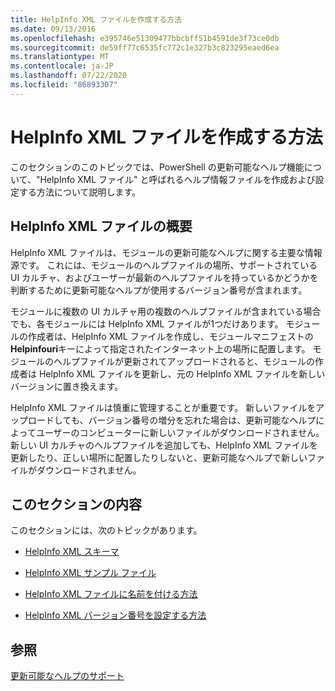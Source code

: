 ```yaml
---
title: HelpInfo XML ファイルを作成する方法
ms.date: 09/13/2016
ms.openlocfilehash: e395746e51309477bbcbff51b4591de3f73ce0db
ms.sourcegitcommit: de59ff77c6535fc772c1e327b3c823295eaed6ea
ms.translationtype: MT
ms.contentlocale: ja-JP
ms.lasthandoff: 07/22/2020
ms.locfileid: "86893307"
---
```

# <a name="how-to-create-a-helpinfo-xml-file"></a>HelpInfo XML ファイルを作成する方法

このセクションのこのトピックでは、PowerShell の更新可能なヘルプ機能について、"HelpInfo XML ファイル" と呼ばれるヘルプ情報ファイルを作成および設定する方法について説明します。

## <a name="helpinfo-xml-file-overview"></a>HelpInfo XML ファイルの概要

HelpInfo XML ファイルは、モジュールの更新可能なヘルプに関する主要な情報源です。 これには、モジュールのヘルプファイルの場所、サポートされている UI カルチャ、およびユーザーが最新のヘルプファイルを持っているかどうかを判断するために更新可能なヘルプが使用するバージョン番号が含まれます。

モジュールに複数の UI カルチャ用の複数のヘルプファイルが含まれている場合でも、各モジュールには HelpInfo XML ファイルが1つだけあります。 モジュールの作成者は、HelpInfo XML ファイルを作成し、モジュールマニフェストの**Helpinfouri**キーによって指定されたインターネット上の場所に配置します。 モジュールのヘルプファイルが更新されてアップロードされると、モジュールの作成者は HelpInfo XML ファイルを更新し、元の HelpInfo XML ファイルを新しいバージョンに置き換えます。

HelpInfo XML ファイルは慎重に管理することが重要です。 新しいファイルをアップロードしても、バージョン番号の増分を忘れた場合は、更新可能なヘルプによってユーザーのコンピューターに新しいファイルがダウンロードされません。 新しい UI カルチャのヘルプファイルを追加しても、HelpInfo XML ファイルを更新したり、正しい場所に配置したりしないと、更新可能なヘルプで新しいファイルがダウンロードされません。

## <a name="in-this-section"></a>このセクションの内容

このセクションには、次のトピックがあります。

- [HelpInfo XML スキーマ](./helpinfo-xml-schema.md)

- [HelpInfo XML サンプル ファイル](./helpinfo-xml-sample-file.md)

- [HelpInfo XML ファイルに名前を付ける方法](./how-to-name-a-helpinfo-xml-file.md)

- [HelpInfo XML バージョン番号を設定する方法](./how-to-set-helpinfo-xml-version-numbers.md)

## <a name="see-also"></a>参照

[更新可能なヘルプのサポート](./supporting-updatable-help.md)
